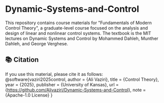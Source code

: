 # Dynamic-Systems-and-Control
This repository contains course materials for "Fundamentals of Modern Control Theory", a graduate-level course focused on the analysis and design of linear and nonlinear control systems. 
The textbook is the MIT lectures on Dynamic Systems and Control by Mohammed Dahleh, Munther Dahleh, and George Verghese.
## 📚 Citation
If you use this material, please cite it as follows:
@software{vaziri2025control,
  author       = {Ali Vaziri},
  title        = {Control Theory},
  year         = {2025},
  publisher    = {University of Kansas},
  url          = {https://github.com/Alivaziri/Dynamic-Systems-and-Control},
  note         = {Apache-1.0 License}
}
